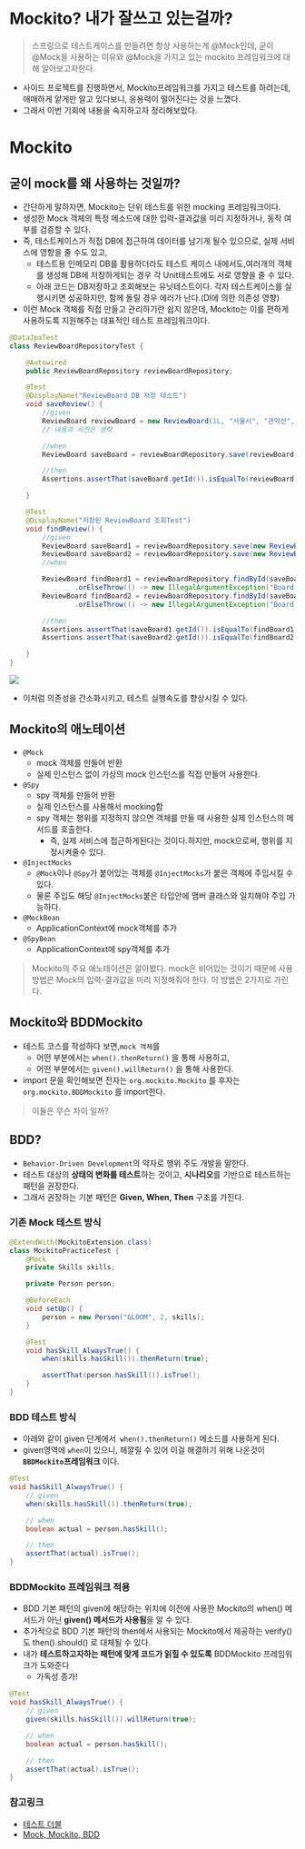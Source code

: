 # Mockito? 내가 잘쓰고 있는걸까?
> 스프링으로 테스트케이스를 만들려면 항상 사용하는게 @Mock인데, 굳이 @Mock을 사용하는 이유와
> @Mock을 가지고 있는 mockito 프레임워크에 대해 알아보고자한다.

- 사이드 프로젝트를 진행하면서, Mockito프레임워크를 가지고 테스트를 하려는데, 애매하게 얕게만 알고 있다보니, 응용력이 떨어진다는 것을 느꼈다. 
- 그래서 이번 기회에 내용을 숙지하고자 정리해보았다.


# Mockito
## 굳이 mock를 왜 사용하는 것일까?
- 간단하게 말하자면, Mockito는 단위 테스트를 위한 mocking 프레임워크이다.
- 생성한 Mock 객체의 특정 메소드에 대한 입력-결과값을 미리 지정하거나, 동작 여부를 검증할 수 있다.
- 즉, 테스트케이스가 직접 DB에 접근하여 데이터를 남기게 될수 있으므로, 실제 서비스에 영향을 줄 수도 있고, 
    - 테스트용 인메모리 DB를 활용하더라도 테스트 케이스 내에서도,여러개의 객체를 생성해 DB에 저장하게되는 경우 각 Unit테스트에도 서로 영향을 줄 수 있다. 
    - 아래 코드는 DB저장하고 조회해보는 유닛테스트이다. 각자 테스트케이스를 실행시키면 성공하지만, 함께 돌릴 경우 에러가 난다.(DI에 의한 의존성 영향)
- 이런 Mock 객체를 직접 만들고 관리하기란 쉽지 않은데, Mockito는 이를 편하게 사용하도록 지원해주는 대표적인 테스트 프레임워크이다.
```java
@DataJpaTest
class ReviewBoardRepositoryTest {

    @Autowired
    public ReviewBoardRepository reviewBoardRepository;

    @Test
    @DisplayName("ReviewBoard DB 저장 테스트")
    void saveReview() {
        //given
        ReviewBoard reviewBoard = new ReviewBoard(1L, "서울시", "관악산", "학바위능선", "리뷰제목");
        // 내용과 사진은 생략

        //when
        ReviewBoard saveBoard = reviewBoardRepository.save(reviewBoard);

        //then
        Assertions.assertThat(saveBoard.getId()).isEqualTo(reviewBoard.getId());

    }

    @Test
    @DisplayName("저장된 ReviewBoard 조회Test")
    void findReview() {
        //given
        ReviewBoard saveBoard1 = reviewBoardRepository.save(new ReviewBoard(1L, "서울시", "관악산", "학바위능선", "리뷰제목1"));
        ReviewBoard saveBoard2 = reviewBoardRepository.save(new ReviewBoard(2L, "서울시", "관악산", "학바위능선", "리뷰제목2"));
        //when

        ReviewBoard findBoard1 = reviewBoardRepository.findById(saveBoard1.getId())
                .orElseThrow(() -> new IllegalArgumentException("Board ID : " + saveBoard1.getId() + " 조회할수 없습니다."));
        ReviewBoard findBoard2 = reviewBoardRepository.findById(saveBoard2.getId())
                .orElseThrow(() -> new IllegalArgumentException("Board ID : " + saveBoard2.getId() + " 조회할수 없습니다."));

        //then
        Assertions.assertThat(saveBoard1.getId()).isEqualTo(findBoard1.getId());
        Assertions.assertThat(saveBoard2.getId()).isEqualTo(findBoard2.getId());

    }
}
```
<img src="https://user-images.githubusercontent.com/104331549/184570555-3ccff3cd-5951-41db-a7f3-a94d689cc455.png">

- 이처럼 의존성을 간소화시키고, 테스트 실행속도를 향상시킬 수 있다.

## Mockito의 애노테이션
- `@Mock` 
  - mock 객체를 만들어 반환
  - 실제 인스턴스 없이 가상의 mock 인스턴스를 직접 만들어 사용한다.
- `@Spy`
  - spy 객체를 만들어 반환
  - 실제 인스턴스를 사용해서 mocking함
  - spy 객체는 행위를 지정하지 않으면 객체를 만들 때 사용한 실제 인스턴스의 메서드를 호출한다.
    - 즉, 실제 서비스에 접근하게된다는 것이다.하지만, mock으로써, 행위를 지정시켜줄수 있다.
- `@InjectMocks`
  - `@Mock`이나 `@Spy`가 붙어있는 객체를 `@InjectMocks`가 붙은 객체에 주입시킬 수 있다.
  - 물론 주입도 해당 `@InjectMocks`붙은 타입안에 맴버 클래스와 일치해야 주입 가능하다. 
- `@MockBean` 
  - ApplicationContext에 mock객체를 추가
- `@SpyBean`
  - ApplicationContext에 spy객체를 추가
  
> Mockito의 주요 애노테이션은 알아봤다. mock은 비어있는 것이기 때문에 사용 방법은
> Mock의 입력-결과값을 미리 지정해줘야 한다. 이 방법은 2가지로 가린다.



## Mockito와 BDDMockito
- 테스트 코스를 작성하다 보면,`mock 객체`를
  - 어떤 부분에서는 `when().thenReturn()` 을 통해 사용하고,
  - 어떤 부분에서는 `given().willReturn()` 을 통해 사용한다. 
- import 문을 확인해보면 전자는 `org.mockito.Mockito` 를 후자는 `org.mockito.BDDMockito` 를 import한다.
> 이둘은 무슨 차이 일까?

## BDD? 
 - `Behavior-Driven Development`의 약자로 행위 주도 개발을 말한다.
 - 테스트 대상의 **상태의 변화를 테스트**하는 것이고, **시나리오**를 기반으로 테스트하는 패턴을 권장한다.
 - 그래서 권장하는 기본 패턴은 **Given, When, Then** 구조를 가진다.
### 기존 Mock 테스트 방식

```java
@ExtendWith(MockitoExtension.class)
class MockitoPracticeTest {
    @Mock
    private Skills skills;

    private Person person;

    @BeforeEach
    void setUp() {
        person = new Person("GLOOM", 2, skills);
    }

    @Test
    void hasSkill_AlwaysTrue() {
        when(skills.hasSkill()).thenReturn(true);

        assertThat(person.hasSkill()).isTrue();
    }
}
```
### BDD 테스트 방식
   - 아래와 같이 given 단계에서` when().thenReturn()` 메소드를 사용하게 된다. 
   - given영역에 `when`이 있으니, 헤깔릴 수 있어 이걸 해결하기 위해 나온것이 **`BBDMockito`프레임워크** 이다.
```java
@Test
void hasSkill_AlwaysTrue() {
    // given
    when(skills.hasSkill()).thenReturn(true);

    // when
    boolean actual = person.hasSkill();

    // then
    assertThat(actual).isTrue();
}
```
### BDDMockito 프레임워크 적용
 - BDD 기본 패턴의 given에 해당하는 위치에 이전에 사용한 Mockito의 when() 메서드가 아닌 **given() 메서드가 사용됨**을 알 수 있다.
 - 추가적으로 BDD 기본 패턴의 then에서 사용되는 Mockito에서 제공하는 verify() 도 then().should() 로 대체될 수 있다.
 - 내가 **테스트하고자하는 패턴에 맞게 코드가 읽힐 수 있도록** BDDMockito 프레임워크가 도와준다 
   -  가독성 증가!
```java
@Test
void hasSkill_AlwaysTrue() {
    // given
    given(skills.hasSkill()).willReturn(true);

    // when
    boolean actual = person.hasSkill();

    // then
    assertThat(actual).isTrue();
}
```

### 참고링크
 - [테스트 더블](https://velog.io/@lxxjn0/Test-Double%EC%9D%84-%EC%95%8C%EC%95%84%EB%B3%B4%EC%9E%90)
 - [Mock, Mockito, BDD](https://dongdd.tistory.com/165)